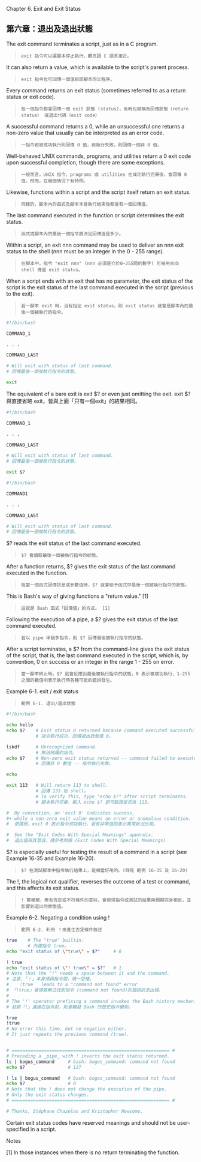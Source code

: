 Chapter 6. Exit and Exit Status

第六章：退出及退出狀態
---

The exit command terminates a script, just as in a C program. 

>`exit 指令可以讓腳本停止執行，觀念跟 C 語言接近。`

It can also return a value, which is available to the script's parent process.

>`exit 指令也可回傳一個值給該腳本的父程序。`

Every command returns an exit status (sometimes referred to as a return status or exit code).

>`每一個指令都會回傳一個 exit 狀態 (status)，有時也被稱為回傳狀態（return status） 或退出代碼（exit code）`

A successful command returns a 0, while an unsuccessful one returns a non-zero value that usually can be interpreted as an error code. 

>`一指令若被成功執行則回傳 0 值，若執行失敗，則回傳一個非 0 值。`

Well-behaved UNIX commands, programs, and utilities return a 0 exit code upon successful completion, though there are some exceptions.

>`一般而言，UNIX 指令、programs 或 utilities 在成功執行完畢後，會回傳 0 值。然而，在幾個情況下有特例。`

Likewise, functions within a script and the script itself return an exit status. 

>`同樣的，腳本內的函式及腳本本身執行結束後都會有一個回傳值。`

The last command executed in the function or script determines the exit status. 

>`函式或腳本內的最後一個指令將決定回傳值是多少。`

Within a script, an exit nnn command may be used to deliver an nnn exit status to the shell (nnn must be an integer in the 0 - 255 range).

>`在腳本中，指令 "exit nnn" (nnn 必須是介於0~255間的數字) 可被用來向 shell 傳遞 exit status。`

When a script ends with an exit that has no parameter, the exit status of the script is the exit status of the last command executed in the script (previous to the exit).

>`若一腳本 exit 時，沒有指定 exit status，則 exit status 就會是腳本內的最後一個被執行的指令。`

```bash
#!/bin/bash

COMMAND_1

. . .

COMMAND_LAST

# Will exit with status of last command.
# 回傳最後一個被執行指令的狀態。

exit
```

The equivalent of a bare exit is exit $? or even just omitting the exit.
exit $? 與直接省略 exit，皆與上面「只有一個exit」的結果相同。

```bash
#!/bin/bash

COMMAND_1

. . .

COMMAND_LAST

# Will exit with status of last command.
# 回傳最後一個被執行指令的狀態。

exit $?
```
```bash
#!/bin/bash

COMMAND1

. . . 

COMMAND_LAST

# Will exit with status of last command.
# 回傳最後一個被執行指令的狀態。
```

$? reads the exit status of the last command executed. 

>`$? 會讀取最後一個被執行指令的狀態。`

After a function returns, $? gives the exit status of the last command executed in the function. 

>`每當一個函式回傳訊息或參數值時，$? 就會給予函式中最後一個被執行指令的狀態。`

This is Bash's way of giving functions a "return value." [1]

>`這就是 Bash 函式「回傳值」的方式。 [1]`

Following the execution of a pipe, a $? gives the exit status of the last command executed.

>`若以 pipe 串接多指令，則 $? 回傳最後被執行指令的狀態。`

After a script terminates, a $? from the command-line gives the exit status of the script, that is, the last command executed in the script, which is, by convention, 0 on success or an integer in the range 1 - 255 on error.

>`當一腳本終止時，$? 就會反應出最後被執行指令的狀態，0 表示被成功執行、1-255 之間的數值則表示執行時各種可能的錯誤發生。`

Example 6-1. exit / exit status

>`範例 6-1. 退出/退出狀態`

```bash
#!/bin/bash

echo hello
echo $?    # Exit status 0 returned because command executed successfully.
           # 指令執行成功，回傳退出狀態值 0。

lskdf      # Unrecognized command.
           # 無法辨識的指令。
echo $?    # Non-zero exit status returned -- command failed to execute.
           # 回傳非 0 數值 -- 指令執行失敗。

echo

exit 113   # Will return 113 to shell.
           # 回傳 133 給 shell。
           # To verify this, type "echo $?" after script terminates.
           # 腳本執行完畢，輸入 echo $? 即可驗證是否為 113。

#  By convention, an 'exit 0' indicates success,
#+ while a non-zero exit value means an error or anomalous condition.
#  依慣例，exit 0 表示指令成功執行，若有非零值則表示異常狀況出現。

#  See the "Exit Codes With Special Meanings" appendix.
#  退出值與其意涵，請參考附錄 (Exit Codes With Special Meanings)
```

$? is especially useful for testing the result of a command in a script (see Example 16-35 and Example 16-20).

>`$? 在測試腳本中指令執行結果上，是相當好用的。(詳見 範例 16-35 及 16-20)`

The !, the logical not qualifier, reverses the outcome of a test or command, and this affects its exit status.

>`! 驚嘆號，表有否定或不符條件的意味，會使得指令或測試的結果與預期完全相反，並影響到退出的狀態值。`

Example 6-2. Negating a condition using !

>`範例 6-2. 利用 ！來產生否定條件敘述`

```bash
true    # The "true" builtin.
        # 內建指令 true。
echo "exit status of \"true\" = $?"     # 0

! true
echo "exit status of \"! true\" = $?"   # 1
# Note that the "!" needs a space between it and the command.
# 注意，「！」本身須與指令間，隔一空格。
#    !true   leads to a "command not found" error
# 「!true」會導致無法找到指令 (command not found)的錯誤訊息出現。 
#
# The '!' operator prefixing a command invokes the Bash history mechanism.
# 若將「!」連接在指令前，則會觸發 Bash 的歷史指令機制。

true
!true
# No error this time, but no negation either.
# It just repeats the previous command (true).


# =========================================================== #
# Preceding a _pipe_ with ! inverts the exit status returned.
ls | bogus_command     # bash: bogus_command: command not found
echo $?                # 127

! ls | bogus_command   # bash: bogus_command: command not found
echo $?                # 0
# Note that the ! does not change the execution of the pipe.
# Only the exit status changes.
# =========================================================== #

# Thanks, Stéphane Chazelas and Kristopher Newsome.
```

Certain exit status codes have reserved meanings and should not be user-specified in a script.

Notes

[1]	In those instances when there is no return terminating the function.
